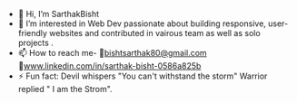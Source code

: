 - 👋 Hi, I’m SarthakBisht
- 👀 I’m interested in Web Dev passionate about building responsive, user-friendly websites and contributed in vairous team as well as solo  projects .
- 📫 How to reach me- 📩bishtsarthak80@gmail.com  🔗www.linkedin.com/in/sarthak-bisht-0586a825b
- ⚡ Fun fact: Devil whispers "You can't withstand the storm" Warrior replied " I am the Strom". 

<!---
sarthakbisht80/sarthakbisht80 is a ✨ special ✨ repository because its `README.md` (this file) appears on your GitHub profile.
You can click the Preview link to take a look at your changes.
--->
